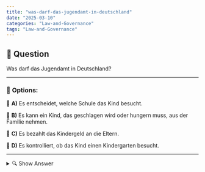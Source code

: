 ```yaml
---
title: "was-darf-das-jugendamt-in-deutschland"
date: "2025-03-10"
categories: "Law-and-Governance"
tags: "Law-and-Governance"
---
```


## 📌 **Question**

Was darf das Jugendamt in Deutschland?



---

### 📝 **Options:**

🔘 **A)** Es entscheidet, welche Schule das Kind besucht.

🔘 **B)** Es kann ein Kind, das geschlagen wird oder hungern muss, aus der Familie nehmen.

🔘 **C)** Es bezahlt das Kindergeld an die Eltern.

🔘 **D)** Es kontrolliert, ob das Kind einen Kindergarten besucht.

---

<details>
  <summary>🔍 Show Answer</summary>

  <p>
💡  <b>Correct Answer:</b>  b
  </p>
  <p>
    📖<b>Explanation:</b>
    Das Jugendamt ist eine Behörde in Deutschland, die für den Kinderschutz und die Unterstützung von Familien zuständig ist. Es fördert das Wohl von Kindern und Jugendlichen, indem es bei Problemen eingreift, Beratung anbietet und Maßnahmen zum Schutz der Kinder ergreift. Dazu gehört auch die Überwachung der Einhaltung von Betreuungspflichten, Unterstützung bei Erziehungsfragen und gegebenenfalls die Inobhutnahme von Kindern in gefährdeten Situationen. Das Jugendamt arbeitet eng mit Schulen, Kindergärten und anderen Institutionen zusammen, um das bestmögliche Umfeld für die Entwicklung der Kinder sicherzustellen.
  </p>
</details>
